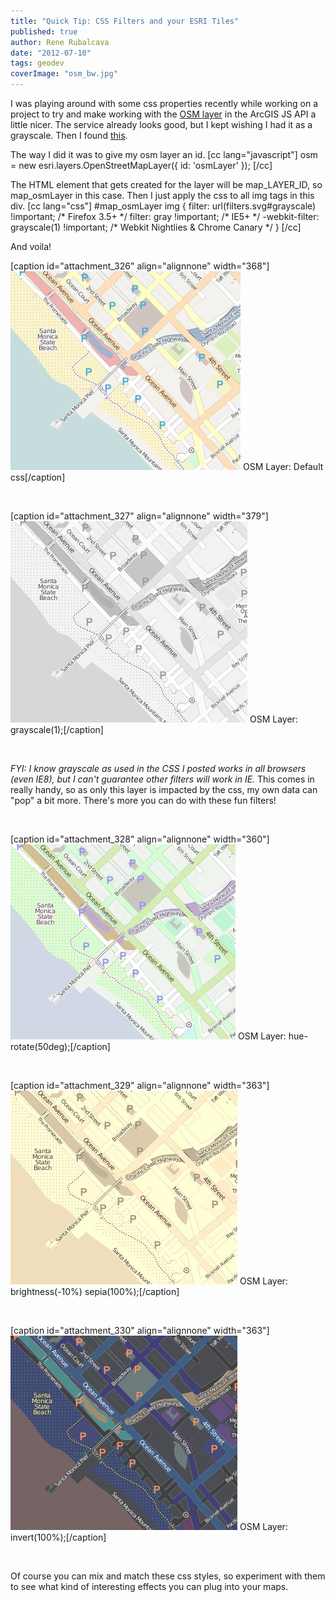 ```yaml
---
title: "Quick Tip: CSS Filters and your ESRI Tiles"
published: true
author: Rene Rubalcava
date: "2012-07-10"
tags: geodev
coverImage: "osm_bw.jpg"
---
```


I was playing around with some css properties recently while working on a project to try and make working with the [OSM layer](http://help.arcgis.com/EN/webapi/javascript/arcgis/help/jsapi/openstreetmaplayer.htm) in the ArcGIS JS API a little nicer. The service already looks good, but I kept wishing I had it as a grayscale. Then I found [this](http://snipplr.com/view/63328).

The way I did it was to give my osm layer an id. [cc lang="javascript"] osm = new esri.layers.OpenStreetMapLayer({ id: 'osmLayer' }); [/cc]

The HTML element that gets created for the layer will be map\_LAYER\_ID, so map\_osmLayer in this case. Then I just apply the css to all img tags in this div. [cc lang="css"] #map\_osmLayer img { filter: url(filters.svg#grayscale) !important; /\* Firefox 3.5+ \*/ filter: gray !important; /\* IE5+ \*/ -webkit-filter: grayscale(1) !important; /\* Webkit Nightlies & Chrome Canary \*/ } [/cc]

And voila!

[caption id="attachment\_326" align="alignnone" width="368"][![](images/osm_color.jpg "osm_color")](http://odoe.net/blog/wp-content/uploads/osm_color.jpg) OSM Layer: Default css[/caption]

 

[caption id="attachment\_327" align="alignnone" width="379"][![](images/osm_bw.jpg "osm_bw")](http://odoe.net/blog/wp-content/uploads/osm_bw.jpg) OSM Layer: grayscale(1);[/caption]

 

_FYI: I know grayscale as used in the CSS I posted works in all browsers (even IE8), but I can't guarantee other filters will work in IE._ This comes in really handy, so as only this layer is impacted by the css, my own data can "pop" a bit more. There's more you can do with these fun filters!

 

[caption id="attachment\_328" align="alignnone" width="360"][![](images/osm_hue_50.jpg "osm_hue_50")](http://odoe.net/blog/wp-content/uploads/osm_hue_50.jpg) OSM Layer: hue-rotate(50deg);[/caption]

 

[caption id="attachment\_329" align="alignnone" width="363"][![](images/osm_bright_sepia.jpg "osm_bright_sepia")](http://odoe.net/blog/wp-content/uploads/osm_bright_sepia.jpg) OSM Layer: brightness(-10%) sepia(100%);[/caption]

 

[caption id="attachment\_330" align="alignnone" width="363"][![](images/osm_invert.jpg "osm_invert")](http://odoe.net/blog/wp-content/uploads/osm_invert.jpg) OSM Layer: invert(100%);[/caption]

 

Of course you can mix and match these css styles, so experiment with them to see what kind of interesting effects you can plug into your maps.
